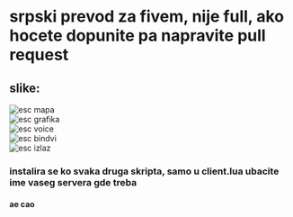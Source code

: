 # srpski prevod za fivem, nije full, ako hocete dopunite pa napravite pull request


## slike:

![esc mapa](https://cdn.discordapp.com/attachments/475008969157509121/916760797991039006/unknown.png "esc mapa")\
![esc grafika](https://cdn.discordapp.com/attachments/475008969157509121/916760798523695184/unknown.png "esc grafika")\
![esc voice](https://cdn.discordapp.com/attachments/475008969157509121/916760798989287444/unknown.png "esc voice")\
![esc bindvi](https://cdn.discordapp.com/attachments/475008969157509121/916760799480000574/unknown.png "esc bindovi")\
![esc izlaz](https://cdn.discordapp.com/attachments/475008969157509121/916761723367723058/unknown.png "esc izlaz")

### instalira se ko svaka druga skripta, samo u client.lua ubacite ime vaseg servera gde treba 

#### ae cao